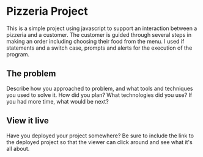 # Pizzeria Project 

This is a simple project using javascript to support an interaction between a pizzeria and a customer. The customer is guided through several steps in making an order including choosing their food from the menu.  I used if statements and a switch case, prompts and alerts for the execution of the program. 

## The problem

Describe how you approached to problem, and what tools and techniques you used to solve it. How did you plan? What technologies did you use? If you had more time, what would be next?

## View it live

Have you deployed your project somewhere? Be sure to include the link to the deployed project so that the viewer can click around and see what it's all about.
